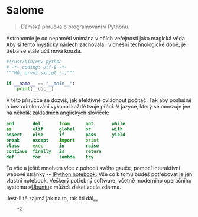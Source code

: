 # Salome

> Dámská příručka o programování v Pythonu.

Astronomie je od nepaměti vnímána v očích veřejnosti jako magická věda. 
Aby si tento mystický nádech zachovala i v dnešní technologické době, 
je třeba se stále učit nová kouzla.

```python
#!/usr/bin/env python
# -*- coding: utf-8 -*-
"""Můj první skript ;-)"""

if __name__ == "__main__":
    print(__doc__)
```

V této příručce se dozvíš, jak efektivně ovládnout počítač. Tak aby 
poslušně a bez odmlouvání vykonal každé tvoje přání. V jazyce, 
který se omezuje jen na několik základních anglických slovíček:

```python
and       del       from      not       while
as        elif      global    or        with
assert    else      if        pass      yield
break     except    import    print
class     exec      in        raise
continue  finally   is        return 
def       for       lambda    try
```

To vše a ještě mnohem více z pohodlí svého gauče, pomocí interaktivní 
webové stránky -- [IPython notebook](https://ipython.org/notebook.html).
Vše co k tomu budeš potřebovat je jen vlastní notebook.
Veškerý potřebný software, včetně moderního operačního systému
»[Ubuntu](http://www.ubuntu.com)« můžeš získat zcela zdarma.

Jest-li tě zajímá jak na to, tak čti dál[...](INSTALL.md)


		*Z
